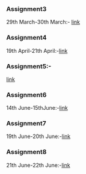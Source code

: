 ### Assignment3
29th March-30th March:- [link](https://github.com/bijenadhewaju/wt-lab-assignment/tree/master/Assignment/Assignment3)
### Assignment4
19th April-21th April:-[link](https://github.com/bijenadhewaju/wt-lab-assignment/tree/master/Assignment/Assignment4)
### Assignment5:-
[link](https://github.com/bijenadhewaju/wt-lab-assignment/tree/master/Assignment/Assignment5)
### Assignment6
14th June-15thJune:-[link](https://github.com/bijenadhewaju/wt-lab-assignment/tree/master/Assignment/Assignment6)
### Assignment7
19th June-20th June:-[link](https://github.com/bijenadhewaju/wt-lab-assignment/tree/master/Assignment/Assignment7)
### Assignment8
21th June-22th June:-[link](https://github.com/bijenadhewaju/wt-lab-assignment/tree/master/Assignment/Assignment8)